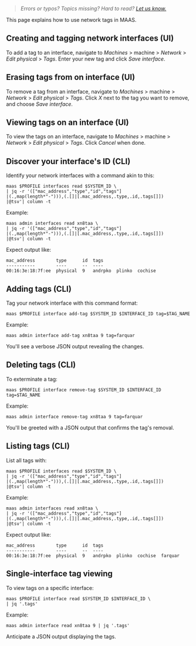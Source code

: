 > *Errors or typos? Topics missing? Hard to read? <a href="https://docs.google.com/forms/d/e/1FAIpQLScIt3ffetkaKW3gDv6FDk7CfUTNYP_HGmqQotSTtj2htKkVBw/viewform?usp=pp_url&entry.1739714854=https://maas.io/docs/using-network-tags" target = "_blank">Let us know.</a>*

This page explains how to use network tags in MAAS.

## Creating and tagging network interfaces (UI)

To add a tag to an interface, navigate to *Machines* > machine > *Network* > *Edit physical* > *Tags*. Enter your new tag and click *Save interface*.

## Erasing tags from on interface (UI)

To remove a tag from an interface, navigate to *Machines* > machine > *Network* > *Edit physical* > *Tags*. Click *X* next to the tag you want to remove, and choose *Save interface*.

## Viewing tags on an interface (UI)

To view the tags on an interface, navigate to *Machines* > machine > *Network* > *Edit physical* > *Tags*. Click *Cancel* when done.

## Discover your interface's ID (CLI)

Identify your network interfaces with a command akin to this:

```nohighlight
maas $PROFILE interfaces read $SYSTEM_ID \
| jq -r '(["mac_address","type","id","tags"]
|(.,map(length*"-"))),(.[]|[.mac_address,.type,.id,.tags[]])
|@tsv'| column -t
```

Example:

```nohighlight
maas admin interfaces read xn8taa \
| jq -r '(["mac_address","type","id","tags"]
|(.,map(length*"-"))),(.[]|[.mac_address,.type,.id,.tags[]])
|@tsv'| column -t
```

Expect output like:

```nohighlight
mac_address        type      id  tags
-----------        ----      --  ----
00:16:3e:18:7f:ee  physical  9   andrpko  plinko  cochise
```

## Adding tags (CLI)

Tag your network interface with this command format:

```nohighlight
maas $PROFILE interface add-tag $SYSTEM_ID $INTERFACE_ID tag=$TAG_NAME
```

Example:

```nohighlight
maas admin interface add-tag xn8taa 9 tag=farquar
```

You'll see a verbose JSON output revealing the changes.

## Deleting tags (CLI)

To exterminate a tag:

```nohighlight
maas $PROFILE interface remove-tag $SYSTEM_ID $INTERFACE_ID tag=$TAG_NAME
```

Example:

```nohighlight
maas admin interface remove-tag xn8taa 9 tag=farquar
```

You'll be greeted with a JSON output that confirms the tag's removal.

## Listing tags (CLI)

List all tags with:

```nohighlight
maas $PROFILE interfaces read $SYSTEM_ID \
| jq -r '(["mac_address","type","id","tags"]
|(.,map(length*"-"))),(.[]|[.mac_address,.type,.id,.tags[]])
|@tsv'| column -t
```

Example:

```nohighlight
maas admin interfaces read xn8taa \
| jq -r '(["mac_address","type","id","tags"]
|(.,map(length*"-"))),(.[]|[.mac_address,.type,.id,.tags[]])
|@tsv'| column -t
```

Expect output like:

```nohighlight
mac_address        type      id  tags
-----------        ----      --  ----
00:16:3e:18:7f:ee  physical  9   andrpko  plinko  cochise  farquar
```

## Single-interface tag viewing

To view tags on a specific interface:

```nohighlight
maas $PROFILE interface read $SYSTEM_ID $INTERFACE_ID \
| jq '.tags'
```

Example:

```nohighlight
maas admin interface read xn8taa 9 | jq '.tags'
```

Anticipate a JSON output displaying the tags.